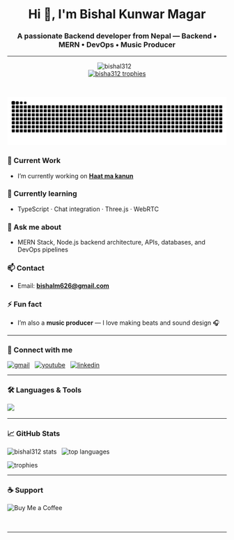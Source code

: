 <!-- ====== Header (centered) ====== -->
<p align="center">
  <!-- If you'd like an animated header, upload a GIF to your repo (instructions below) and uncomment the img tag. -->
  <!-- <img src="https://raw.githubusercontent.com/bishal312/<REPO>/main/assets/header.gif" alt="Bishal header animation" width="780"/> -->

  <h1 align="center">Hi 👋, I'm Bishal Kunwar Magar</h1>
  <h3 align="center">A passionate Backend developer from Nepal — Backend • MERN • DevOps • Music Producer</h3>
</p>


---
<p align="center">
  <img src="https://komarev.com/ghpvc/?username=bishal312&label=Profile%20views&color=0e75b6&style=flat" alt="bishal312" />
  &nbsp;&nbsp;
  <a href="https://github.com/ryo-ma/github-profile-trophy">
  <br/>
  <img src="https://github-profile-trophy.vercel.app/?username=bishal312&theme=gruvbox" alt="bisha312 trophies" /></a>
</p>

<br/>

<p align="center">
  <picture>
    <source media="(prefers-color-scheme: dark)" srcset="https://raw.githubusercontent.com/bishal312/bishal312/output/github-contribution-grid-snake-dark.svg" />
    <source media="(prefers-color-scheme: light)" srcset="https://raw.githubusercontent.com/bishal312/bishal312/output/github-contribution-grid-snake.svg" />
    <img alt="github contribution snake animation" src="https://raw.githubusercontent.com/bishal312/bishal312/output/github-contribution-grid-snake.svg" />
  </picture>
</p>


### 🔭 Current Work
- I’m currently working on **[Haat ma kanun](http://haatmakanun.vercel.app/)**

### 🌱 Currently learning
- TypeScript · Chat integration · Three.js · WebRTC 

### 💬 Ask me about
- MERN Stack, Node.js backend architecture, APIs, databases, and DevOps pipelines

### 📫 Contact
- Email: **bishalm626@gmail.com**

### ⚡ Fun fact
- I’m also a **music producer** — I love making beats and sound design 🎧

---

### 🔗 Connect with me
<p align="left">
  <a href="mailto:bishalm626@gmail.com"><img src="https://img.shields.io/badge/Gmail-D14836?style=for-the-badge&logo=gmail&logoColor=white" alt="gmail"/></a>
  &nbsp;
  <a href="https://www.youtube.com/@Bsal_K_Magar" target="_blank"><img src="https://img.shields.io/badge/YouTube-FF0000?style=for-the-badge&logo=youtube&logoColor=white" alt="youtube"/></a>
  &nbsp;
  <a href="https://www.linkedin.com/in/bishal-kunwar-magar-301225267" target="_blank"><img src="https://img.shields.io/badge/LinkedIn-0e76a8?style=for-the-badge&logo=linkedin&logoColor=white" alt="linkedin"/></a>
</p>

---

### 🛠️ Languages & Tools
<p align="left">
  <img src="https://skillicons.dev/icons?i=c,cpp,html,css,js,ts,nodejs,express,react,mongodb,redis,docker,kubernetes,git,figma,photoshop,python,tailwind" />
</p>

---

### 📈 GitHub Stats
<p align="left">
  <img src="https://github-readme-stats.vercel.app/api?username=bishal312&show_icons=true&locale=en&theme=tokyonight" alt="bishal312 stats" />
  &nbsp;
  <img src="https://github-readme-stats.vercel.app/api/top-langs/?username=bishal312&layout=compact&theme=tokyonight" alt="top languages" />
</p>

<p align="left">
  <img src="https://github-profile-trophy.vercel.app/?username=bishal312&theme=gruvbox" alt="trophies" />
</p>


---

### ☕ Support
<p align="left">
  <a href="https://www.buymeacoffee.com/bishalm626d">
    <img align="left" src="https://cdn.buymeacoffee.com/buttons/v2/default-yellow.png" height="50" width="210" alt="Buy Me a Coffee"/>
  </a>
</p>
<br clear="left"/>

---



